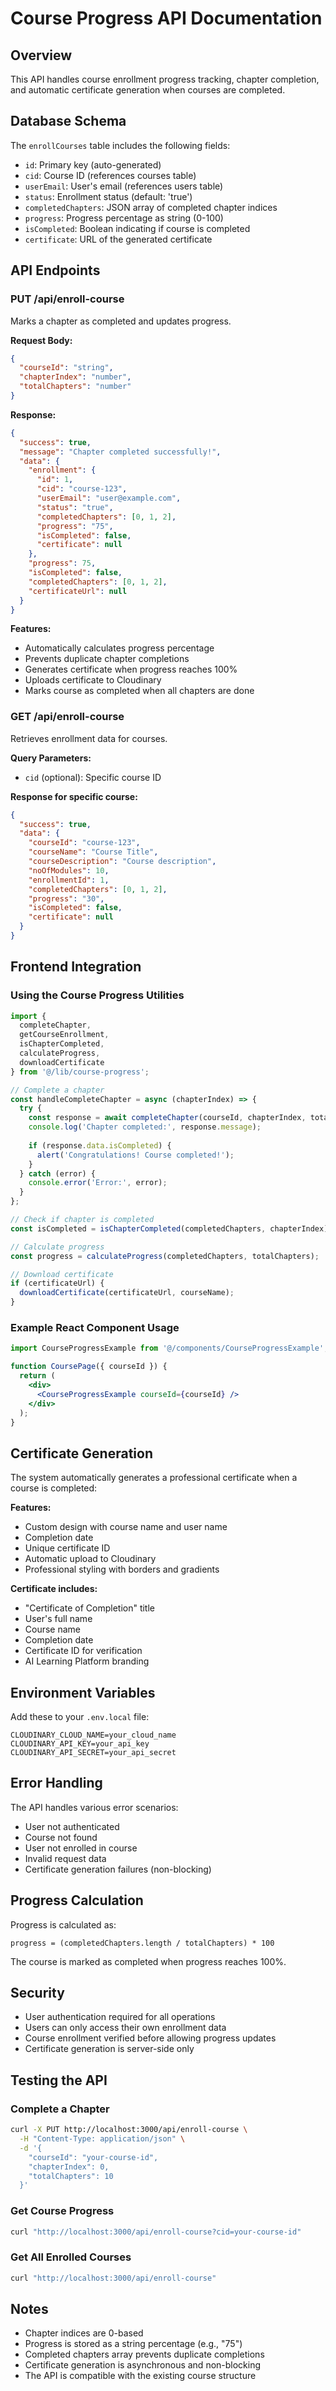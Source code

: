 # Course Progress API Documentation

## Overview
This API handles course enrollment progress tracking, chapter completion, and automatic certificate generation when courses are completed.

## Database Schema
The `enrollCourses` table includes the following fields:
- `id`: Primary key (auto-generated)
- `cid`: Course ID (references courses table)
- `userEmail`: User's email (references users table)
- `status`: Enrollment status (default: 'true')
- `completedChapters`: JSON array of completed chapter indices
- `progress`: Progress percentage as string (0-100)
- `isCompleted`: Boolean indicating if course is completed
- `certificate`: URL of the generated certificate

## API Endpoints

### PUT /api/enroll-course
Marks a chapter as completed and updates progress.

**Request Body:**
```json
{
  "courseId": "string",
  "chapterIndex": "number",
  "totalChapters": "number"
}
```

**Response:**
```json
{
  "success": true,
  "message": "Chapter completed successfully!",
  "data": {
    "enrollment": {
      "id": 1,
      "cid": "course-123",
      "userEmail": "user@example.com",
      "status": "true",
      "completedChapters": [0, 1, 2],
      "progress": "75",
      "isCompleted": false,
      "certificate": null
    },
    "progress": 75,
    "isCompleted": false,
    "completedChapters": [0, 1, 2],
    "certificateUrl": null
  }
}
```

**Features:**
- Automatically calculates progress percentage
- Prevents duplicate chapter completions
- Generates certificate when progress reaches 100%
- Uploads certificate to Cloudinary
- Marks course as completed when all chapters are done

### GET /api/enroll-course
Retrieves enrollment data for courses.

**Query Parameters:**
- `cid` (optional): Specific course ID

**Response for specific course:**
```json
{
  "success": true,
  "data": {
    "courseId": "course-123",
    "courseName": "Course Title",
    "courseDescription": "Course description",
    "noOfModules": 10,
    "enrollmentId": 1,
    "completedChapters": [0, 1, 2],
    "progress": "30",
    "isCompleted": false,
    "certificate": null
  }
}
```

## Frontend Integration

### Using the Course Progress Utilities

```javascript
import { 
  completeChapter, 
  getCourseEnrollment, 
  isChapterCompleted,
  calculateProgress,
  downloadCertificate 
} from '@/lib/course-progress';

// Complete a chapter
const handleCompleteChapter = async (chapterIndex) => {
  try {
    const response = await completeChapter(courseId, chapterIndex, totalChapters);
    console.log('Chapter completed:', response.message);
    
    if (response.data.isCompleted) {
      alert('Congratulations! Course completed!');
    }
  } catch (error) {
    console.error('Error:', error);
  }
};

// Check if chapter is completed
const isCompleted = isChapterCompleted(completedChapters, chapterIndex);

// Calculate progress
const progress = calculateProgress(completedChapters, totalChapters);

// Download certificate
if (certificateUrl) {
  downloadCertificate(certificateUrl, courseName);
}
```

### Example React Component Usage

```jsx
import CourseProgressExample from '@/components/CourseProgressExample';

function CoursePage({ courseId }) {
  return (
    <div>
      <CourseProgressExample courseId={courseId} />
    </div>
  );
}
```

## Certificate Generation

The system automatically generates a professional certificate when a course is completed:

**Features:**
- Custom design with course name and user name
- Completion date
- Unique certificate ID
- Automatic upload to Cloudinary
- Professional styling with borders and gradients

**Certificate includes:**
- "Certificate of Completion" title
- User's full name
- Course name
- Completion date
- Certificate ID for verification
- AI Learning Platform branding

## Environment Variables

Add these to your `.env.local` file:

```
CLOUDINARY_CLOUD_NAME=your_cloud_name
CLOUDINARY_API_KEY=your_api_key
CLOUDINARY_API_SECRET=your_api_secret
```

## Error Handling

The API handles various error scenarios:
- User not authenticated
- Course not found
- User not enrolled in course
- Invalid request data
- Certificate generation failures (non-blocking)

## Progress Calculation

Progress is calculated as:
```
progress = (completedChapters.length / totalChapters) * 100
```

The course is marked as completed when progress reaches 100%.

## Security

- User authentication required for all operations
- Users can only access their own enrollment data
- Course enrollment verified before allowing progress updates
- Certificate generation is server-side only

## Testing the API

### Complete a Chapter
```bash
curl -X PUT http://localhost:3000/api/enroll-course \
  -H "Content-Type: application/json" \
  -d '{
    "courseId": "your-course-id",
    "chapterIndex": 0,
    "totalChapters": 10
  }'
```

### Get Course Progress
```bash
curl "http://localhost:3000/api/enroll-course?cid=your-course-id"
```

### Get All Enrolled Courses
```bash
curl "http://localhost:3000/api/enroll-course"
```

## Notes

- Chapter indices are 0-based
- Progress is stored as a string percentage (e.g., "75")
- Completed chapters array prevents duplicate completions
- Certificate generation is asynchronous and non-blocking
- The API is compatible with the existing course structure
